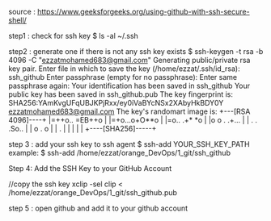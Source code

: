 source : https://www.geeksforgeeks.org/using-github-with-ssh-secure-shell/

step1 : check for ssh key 
$ ls -al ~/.ssh

step2 : generate one if there is not any ssh key exists
$  ssh-keygen -t rsa -b 4096 -C "ezzatmohamed683@gmail.com" 
Generating public/private rsa key pair.
Enter file in which to save the key (/home/ezzat/.ssh/id_rsa): ssh_github
Enter passphrase (empty for no passphrase): 
Enter same passphrase again: 
Your identification has been saved in ssh_github
Your public key has been saved in ssh_github.pub
The key fingerprint is:
SHA256:YAmKvgUFqUBJKPjRxx/ey0iVaBYcNSx2XAbyHkBDY0Y ezzatmohamed683@gmail.com
The key's randomart image is:
+---[RSA 4096]----+
|=++o.. =EB++o    |
|=+o...o+O**o     |
|=o.. .+* *o      |
|o o  . .+...     |
| . .   .So..     |
|  o     . o      |
| .               |
|                 |
|                 |
+----[SHA256]-----+

step 3 : add your ssh key to ssh agent 
$ ssh-add YOUR_SSH_KEY_PATH
example:
$ ssh-add /home/ezzat/orange_DevOps/1_git/ssh_github 

Step 4: Add the SSH Key to your GitHub Account

//copy the ssh key
xclip -sel clip < /home/ezzat/orange_DevOps/1_git/ssh_github.pub

step 5 : open github and add it to your github account

